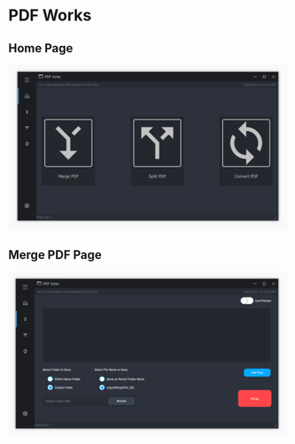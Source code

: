 # PDF Works


## Home Page
![](https://raw.githubusercontent.com/sud0348/pdfVorkz_repo/main/Screenshot%20(99).png)

## Merge PDF Page
![](https://raw.githubusercontent.com/sud0348/pdfVorkz_repo/main/Screenshot%20(100).png)

